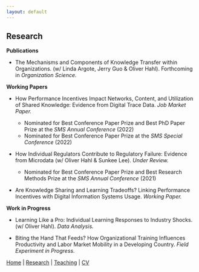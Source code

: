 ```yaml
---
layout: default
---
```


## Research

**Publications**
- The Mechanisms and Components of Knowledge Transfer within Organizations. (w/ Linda Argote, Jerry Guo & Oliver Hahl). Forthcoming in _Organization Science._

**Working Papers**
- How Performance Incentives Impact Networks, Content, and Utilization of Shared Knowledge: Evidence from Digital Trace Data. _Job Market Paper._
  - Nominated for Best Conference Paper Prize and Best PhD Paper Prize at the _SMS Annual Conference_ (2022)
  - Nominated for Best Conference Paper Prize at the _SMS Special Conference_ (2022)

- How Individual Regulators Contribute to Regulatory Failure: Evidence from Microdata (w/ Oliver Hahl & Sunkee Lee). _Under Review._
  - Nominated for Best Conference Paper Prize and Best Research Methods Prize at the _SMS Annual Conference_ (2021)
  
- Are Knowledge Sharing and Learning Tradeoffs? Linking Performance Incentives with Digital Information Systems Usage. _Working Paper._

**Work in Progress**
- Learning Like a Pro:  Individual Learning Responses to Industry Shocks. (w/ Oliver Hahl). _Data Analysis._
 
- Biting the Hand That Feeds? How Organizational Training Influences Productivity and Labor Market Mobility in a Developing Country. _Field Experiment in Progress._

[Home](./index.html) | [Research](./research.html) | [Teaching](./teaching.html) | [CV](./CV.html)  
